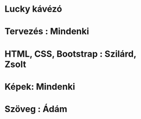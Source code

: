 # Lucky kávézó
# Tervezés : Mindenki
# HTML, CSS, Bootstrap : Szilárd, Zsolt
# Képek: Mindenki
# Szöveg : Ádám
